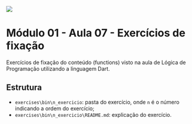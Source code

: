![](https://i.imgur.com/xG74tOh.png)

# Módulo 01 - Aula 07 - Exercícios de fixação

Exercícios de fixação do conteúdo (functions) visto na aula de Lógica de Programação utilizando a linguagem Dart.

## Estrutura

- `exercises\bin\n_exercicio`: pasta do exercício, onde `n` é o número indicando a ordem do exercício;
- `exercises\bin\n_exercicio\README.md`: explicação do exercício.
